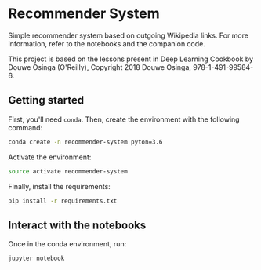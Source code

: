 # Recommender System

Simple recommender system based on outgoing Wikipedia links. For more information, refer to the notebooks and the companion code.

This project is based on the lessons present in Deep Learning Cookbook by Douwe Osinga (O'Reilly), Copyright 2018 Douwe Osinga, 978-1-491-99584-6.

## Getting started

First, you'll need `conda`. Then, create the environment with the following command:

```bash
conda create -n recommender-system pyton=3.6
```

Activate the environment:

```bash
source activate recommender-system
```

Finally, install the requirements:

```bash
pip install -r requirements.txt
```    

## Interact with the notebooks

Once in the conda environment, run:

```bash
jupyter notebook
```
